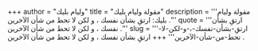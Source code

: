 +++
author = "وليام بليك"
title = "مقولة وليام بليك"
description = '''مقولة وليام بليك: ارتقِ بشأن نفسك ، و لكن لا تحط من شأن الآخرين .'''
quote = '''ارتقِ بشأن نفسك ، و لكن لا تحط من شأن الآخرين .'''
slug = '''ارتقِ-بشأن-نفسك-،-و-لكن-لا-تحط-من-شأن-الآخرين'''
+++
ارتقِ بشأن نفسك ، و لكن لا تحط من شأن الآخرين .
